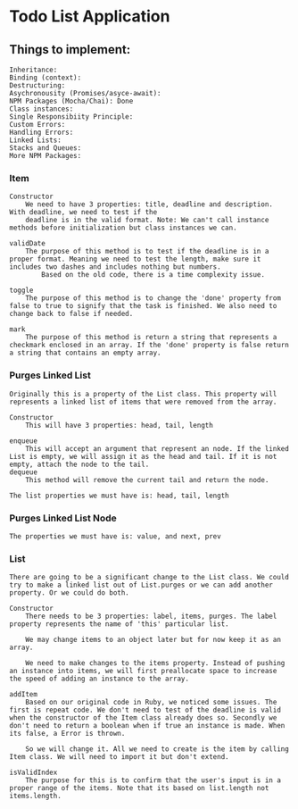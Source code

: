 # Todo List Application #

## Things to implement:
    Inheritance:
    Binding (context):
    Destructuring:
    Asychronousity (Promises/asyce-await):
    NPM Packages (Mocha/Chai): Done
    Class instances:
    Single Responsibiity Principle:
    Custom Errors:
    Handling Errors:
    Linked Lists:
    Stacks and Queues:
    More NPM Packages:

### Item
    Constructor
        We need to have 3 properties: title, deadline and description. With deadline, we need to test if the
        deadline is in the valid format. Note: We can't call instance methods before initialization but class instances we can.

    validDate
        The purpose of this method is to test if the deadline is in a proper format. Meaning we need to test the length, make sure it includes two dashes and includes nothing but numbers.
            Based on the old code, there is a time complexity issue.

    toggle
        The purpose of this method is to change the 'done' property from false to true to signify that the task is finished. We also need to change back to false if needed.

    mark
        The purpose of this method is return a string that represents a checkmark enclosed in an array. If the 'done' property is false return a string that contains an empty array.

### Purges Linked List
    Originally this is a property of the List class. This property will represents a linked list of items that were removed from the array.

    Constructor
        This will have 3 properties: head, tail, length

    enqueue
        This will accept an argument that represent an node. If the linked List is empty, we will assign it as the head and tail. If it is not empty, attach the node to the tail.
    dequeue
        This method will remove the current tail and return the node.

    The list properties we must have is: head, tail, length

### Purges Linked List Node
    The properties we must have is: value, and next, prev

### List
    There are going to be a significant change to the List class. We could try to make a linked list out of List.purges or we can add another property. Or we could do both.

    Constructor
        There needs to be 3 properties: label, items, purges. The label property represents the name of 'this' particular list.

        We may change items to an object later but for now keep it as an array.

        We need to make changes to the items property. Instead of pushing an instance into items, we will first preallocate space to increase the speed of adding an instance to the array.

    addItem
        Based on our original code in Ruby, we noticed some issues. The first is repeat code. We don't need to test of the deadline is valid when the constructor of the Item class already does so. Secondly we don't need to return a boolean when if true an instance is made. When its false, a Error is thrown.

        So we will change it. All we need to create is the item by calling Item class. We will need to import it but don't extend.

    isValidIndex
        The purpose for this is to confirm that the user's input is in a proper range of the items. Note that its based on list.length not items.length.
